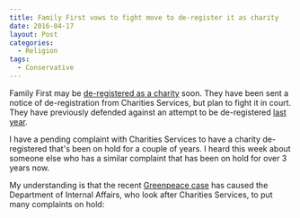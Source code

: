 ```yaml
---
title: Family First vows to fight move to de-register it as charity
date: 2016-04-17
layout: Post
categories:
  - Religion
tags:
  - Conservative
---
```


Family First may be [de-registered as a charity](http://www.nzherald.co.nz/nz/news/article.cfm?c_id=1&objectid=11618411) soon. They have been sent a notice of de-registration from Charities Services, but plan to fight it in court. They have previously defended against an attempt to be de-registered [last year](http://www.nzherald.co.nz/nz/news/article.cfm?c_id=1&objectid=11473926).

<!-- more -->

I have a pending complaint with Charities Services to have a charity de-registered that's been on hold for a couple of years. I heard this week about someone else who has a similar complaint that has been on hold for over 3 years now.

My understanding is that the recent [Greenpeace case](http://www.greenpeace.org/new-zealand/en/press/Greenpeace-Win-Supreme-Court-Battle/) has caused the Department of Internal Affairs, who look after Charities Services, to put many complaints on hold:
